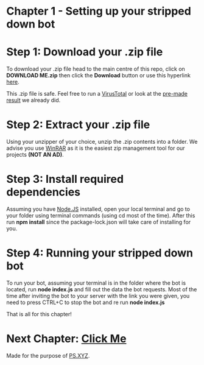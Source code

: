# Chapter 1 - Setting up your stripped down bot

# Step 1: Download your .zip file

To download your .zip file head to the main centre of this repo, click on **DOWNLOAD ME.zip** then click the **Download** button or use this hyperlink [here](https://github.com/TheCrazyCatKidz/Welcome-Bot/raw/main/DOWNLOAD%20ME.zip).

This .zip file is safe. Feel free to run a [VirusTotal](https://www.virustotal.com/gui/home/upload) or look at the [pre-made result](https://www.virustotal.com/gui/url/6806d6a8c7a7de0612286e640e1cf78bebbbc8a3f3ecba217aff7019db9e125a/detection) we already did.

# Step 2: Extract your .zip file

Using your unzipper of your choice, unzip the .zip contents into a folder. We advise you use [WinRAR](https://www.win-rar.com/start.html?&L=0) as it is the easiest zip management tool for our projects **(NOT AN AD)**.

# Step 3: Install required dependencies

Assuming you have [Node.JS](https://nodejs.org/en/) installed, open your local terminal and go to your folder using terminal commands (using cd most of the time).
After this run **npm install** since the package-lock.json will take care of installing for you.

# Step 4: Running your stripped down bot

To run your bot, assuming your terminal is in the folder where the bot is located, run **node index.js** and fill out the data the bot requests. Most of the time after inviting the bot to your server with the link you were given, you need to press CTRL+C to stop the bot and re run **node index.js**

That is all for this chapter!

# Next Chapter: [Click Me](https://github.com/TheCrazyCatKidz/Welcome-Bot/blob/main/Chapters/Chapter2.md)

Made for the purpose of [PS.XYZ](https://platservices.xyz).
